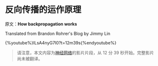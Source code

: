 # 反向传播的运作原理

原文：**How backpropagation works**

Translated from Brandon Rohrer's Blog by Jimmy Lin

{%youtube%}ILsA4nyG7I0?t=12m39s{%endyoutube%}

> 请注意，本文内容为[神经网络](../how_machine_learning_works/how_neural_networks_work.md)的影片片段，从 12 分 39 秒开始。完整影片尚未被翻译。

